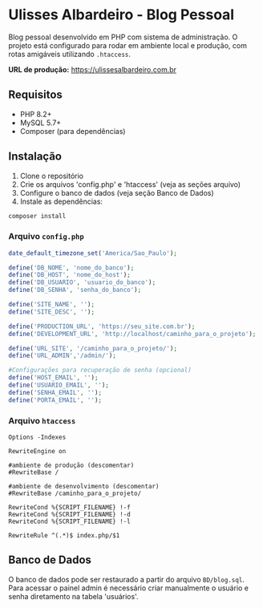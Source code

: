 # Ulisses Albardeiro - Blog Pessoal

Blog pessoal desenvolvido em PHP com sistema de administração. O projeto está configurado para rodar em ambiente local e produção, com rotas amigáveis utilizando `.htaccess`.

**URL de produção:** https://ulissesalbardeiro.com.br

## Requisitos
- PHP 8.2+
- MySQL 5.7+
- Composer (para dependências)

## Instalação

1. Clone o repositório
2. Crie os arquivos 'config.php' e 'htaccess' (veja as seções arquivo)
3. Configure o banco de dados (veja seção Banco de Dados)
4. Instale as dependências:

```bash
composer install
```

### Arquivo `config.php`

```php
date_default_timezone_set('America/Sao_Paulo');

define('DB_NOME', 'nome_do_banco');
define('DB_HOST', 'nome_do_host');
define('DB_USUARIO', 'usuario_do_banco');
define('DB_SENHA', 'senha_do_banco');

define('SITE_NAME', '');
define('SITE_DESC', '');

define('PRODUCTION_URL', 'https://seu_site.com.br');
define('DEVELOPMENT_URL', 'http://localhost/caminho_para_o_projeto');

define('URL_SITE', '/caminho_para_o_projeto/');
define('URL_ADMIN','/admin/');

#Configurações para recuperação de senha (opcional)
define('HOST_EMAIL', '');
define('USUARIO_EMAIL', '');
define('SENHA_EMAIL', '');
define('PORTA_EMAIL', '');
```


### Arquivo `htaccess`

```
Options -Indexes

RewriteEngine on

#ambiente de produção (descomentar)
#RewriteBase /

#ambiente de desenvolvimento (descomentar)
#RewriteBase /caminho_para_o_projeto/

RewriteCond %{SCRIPT_FILENAME} !-f
RewriteCond %{SCRIPT_FILENAME} !-d
RewriteCond %{SCRIPT_FILENAME} !-l

RewriteRule ^(.*)$ index.php/$1
```


## Banco de Dados

O banco de dados pode ser restaurado a partir do arquivo `BD/blog.sql`. Para acessar o painel admin é necessário criar manualmente o usuário e senha diretamento na tabela 'usuários'.